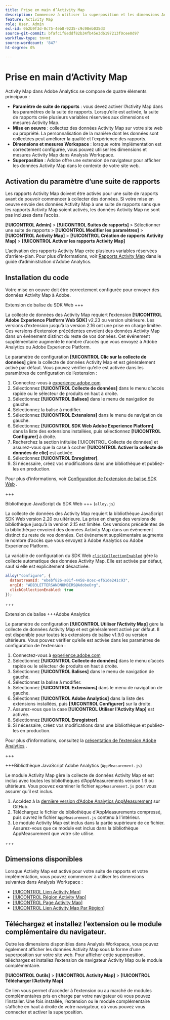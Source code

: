 ```yaml
---
title: Prise en main d’Activity Map
description: Commencez à utiliser la superposition et les dimensions Activity Map.
feature: Activity Map
role: User, Admin
exl-id: 0b2b9f3d-0c75-4eb8-9235-c9c98eb035d3
source-git-commit: bfafc1f8eddf82b34fb45e3d6197213f0cee0d97
workflow-type: tm+mt
source-wordcount: '847'
ht-degree: 0%

---
```


# Prise en main d’Activity Map

Activity Map dans Adobe Analytics se compose de quatre éléments principaux :

* **Paramètre de suite de rapports** : vous devez activer l’Activity Map dans les paramètres de la suite de rapports. Lorsqu’elle est activée, la suite de rapports crée plusieurs variables réservées aux dimensions et mesures Activity Map.
* **Mise en oeuvre** : collectez des données Activity Map sur votre site web ou propriété. La personnalisation de la manière dont les données sont collectées peut améliorer la qualité et l’expérience des rapports.
* **Dimensions et mesures Workspace** : lorsque votre implémentation est correctement configurée, vous pouvez utiliser les dimensions et mesures Activity Map dans Analysis Workspace.
* **Superposition** : Adobe offre une extension de navigateur pour afficher les données Activity Map dans le contexte de votre site web.

## Activation du paramètre d’une suite de rapports

Les rapports Activity Map doivent être activés pour une suite de rapports avant de pouvoir commencer à collecter des données. Si votre mise en oeuvre envoie des données Activity Map à une suite de rapports sans que les rapports Activity Map soient activés, les données Activity Map ne sont pas incluses dans l’accès.

**[!UICONTROL Admin]** > **[!UICONTROL Suites de rapports]** > Sélectionner une suite de rapports > **[!UICONTROL Modifier les paramètres]** > **[!UICONTROL Activity Map]** > **[!UICONTROL Création de rapports Activity Map]** > **[!UICONTROL Activer les rapports Activity Map]**

L’activation des rapports Activity Map crée plusieurs variables réservées d’arrière-plan. Pour plus d’informations, voir [Rapports Activity Map](/help/admin/admin/c-manage-report-suites/c-edit-report-suites/activity-map.md) dans le guide d’administration d’Adobe Analytics.

## Installation du code

Votre mise en oeuvre doit être correctement configurée pour envoyer des données Activity Map à Adobe.

Extension de balise du SDK Web +++

La collecte de données des Activity Map requiert l’extension **[!UICONTROL Adobe Experience Platform Web SDK]** v2.23 ou version ultérieure. Les versions d’extension jusqu’à la version 2.16 ont une prise en charge limitée. Ces versions d’extension précédentes envoient des données Activity Map dans un événement distinct du reste de vos données. Cet événement supplémentaire augmente le nombre d’accès que vous envoyez à Adobe Analytics ou Adobe Experience Platform.

Le paramètre de configuration **[!UICONTROL Clic sur la collecte de données]** gère la collecte de données Activity Map et est généralement activé par défaut. Vous pouvez vérifier qu’elle est activée dans les paramètres de configuration de l’extension :

1. Connectez-vous à [experience.adobe.com](https://experience.adobe.com)
1. Sélectionnez **[!UICONTROL Collecte de données]** dans le menu d’accès rapide ou le sélecteur de produits en haut à droite.
1. Sélectionnez **[!UICONTROL Balises]** dans le menu de navigation de gauche.
1. Sélectionnez la balise à modifier.
1. Sélectionnez **[!UICONTROL Extensions]** dans le menu de navigation de gauche.
1. Sélectionnez **[!UICONTROL SDK Web Adobe Experience Platform]** dans la liste des extensions installées, puis sélectionnez **[!UICONTROL Configurer]** à droite.
1. Recherchez la section intitulée [!UICONTROL Collecte de données] et assurez-vous que la case à cocher **[!UICONTROL Activer la collecte de données de clic]** est activée.
1. Sélectionnez **[!UICONTROL Enregistrer]**.
1. Si nécessaire, créez vos modifications dans une bibliothèque et publiez-les en production.

Pour plus d’informations, voir [Configuration de l’extension de balise SDK Web](https://experienceleague.adobe.com/en/docs/experience-platform/tags/extensions/client/web-sdk/web-sdk-extension-configuration#data-collection) .

+++

Bibliothèque JavaScript du SDK Web +++ (`alloy.js`)

La collecte de données des Activity Map requiert la bibliothèque JavaScript SDK Web version 2.20 ou ultérieure. La prise en charge des versions de bibliothèque jusqu’à la version 2.15 est limitée. Ces versions précédentes de la bibliothèque envoient des données Activity Map dans un événement distinct du reste de vos données. Cet événement supplémentaire augmente le nombre d’accès que vous envoyez à Adobe Analytics ou Adobe Experience Platform.

La variable de configuration du SDK Web [`clickCollectionEnabled`](https://experienceleague.adobe.com/en/docs/experience-platform/web-sdk/commands/configure/clickcollectionenabled) gère la collecte automatique des données Activity Map. Elle est activée par défaut, sauf si elle est explicitement désactivée.

```js
alloy("configure", {
  datastreamId: "ebebf826-a01f-4458-8cec-ef61de241c93",
  orgId: "ADB3LETTERSANDNUMBERS@AdobeOrg",
  clickCollectionEnabled: true
});
```

+++

Extension de balise +++Adobe Analytics

Le paramètre de configuration **[!UICONTROL Utiliser l’Activity Map]** gère la collecte de données Activity Map et est généralement activé par défaut. Il est disponible pour toutes les extensions de balise v1.9.0 ou version ultérieure. Vous pouvez vérifier qu’elle est activée dans les paramètres de configuration de l’extension :

1. Connectez-vous à [experience.adobe.com](https://experience.adobe.com)
1. Sélectionnez **[!UICONTROL Collecte de données]** dans le menu d’accès rapide ou le sélecteur de produits en haut à droite.
1. Sélectionnez **[!UICONTROL Balises]** dans le menu de navigation de gauche.
1. Sélectionnez la balise à modifier.
1. Sélectionnez **[!UICONTROL Extensions]** dans le menu de navigation de gauche.
1. Sélectionnez **[!UICONTROL Adobe Analytics]** dans la liste des extensions installées, puis **[!UICONTROL Configurer]** sur la droite.
1. Assurez-vous que la case **[!UICONTROL Utiliser l&#39;Activity Map]** est activée.
1. Sélectionnez **[!UICONTROL Enregistrer]**.
1. Si nécessaire, créez vos modifications dans une bibliothèque et publiez-les en production.

Pour plus d’informations, consultez la [présentation de l’extension Adobe Analytics](https://experienceleague.adobe.com/en/docs/experience-platform/tags/extensions/client/analytics/overview) .

+++

+++Bibliothèque JavaScript Adobe Analytics (`AppMeasurement.js`)

Le module Activity Map gère la collecte de données Activity Map et est inclus avec toutes les bibliothèques d’AppMeasurements version 1.6 ou ultérieure. Vous pouvez examiner le fichier `AppMeasurement.js` pour vous assurer qu’il est inclus.

1. Accédez à la [dernière version d’Adobe Analytics AppMeasurement](https://github.com/adobe/appmeasurement/releases/latest) sur GitHub.
1. Téléchargez le fichier de bibliothèque d&#39;AppMeasurements compressé, puis ouvrez le fichier `AppMeasurement.js` contenu à l&#39;intérieur.
1. Le module Activity Map est inclus dans la partie supérieure de ce fichier. Assurez-vous que ce module est inclus dans la bibliothèque AppMeasurement que votre site utilise.

+++

## Dimensions disponibles

Lorsque Activity Map est activé pour votre suite de rapports et votre implémentation, vous pouvez commencer à utiliser les dimensions suivantes dans Analysis Workspace :

* [[!UICONTROL Lien Activity Map]](/help/components/dimensions/activity-map-link.md)
* [[!UICONTROL Région Activity Map]](/help/components/dimensions/activity-map-region.md)
* [[!UICONTROL Page Activity Map]](/help/components/dimensions/activity-map-page.md)
* [[!UICONTROL Lien Activity Map Par Région]](/help/components/dimensions/activity-map-link-by-region.md)

## Téléchargez et installez l’extension ou le module complémentaire du navigateur.

Outre les dimensions disponibles dans Analysis Workspace, vous pouvez également afficher les données Activity Map sous la forme d’une superposition sur votre site web. Pour afficher cette superposition, téléchargez et installez l’extension de navigateur Activity Map ou le module complémentaire.

**[!UICONTROL Outils]** > **[!UICONTROL Activity Map]** > **[!UICONTROL Télécharger l’Activity Map]**

Ce lien vous permet d’accéder à l’extension ou au marché de modules complémentaires pris en charge par votre navigateur où vous pouvez l’installer. Une fois installée, l’extension ou le module complémentaire s’affiche en haut à droite de votre navigateur, où vous pouvez vous connecter et activer la superposition.

